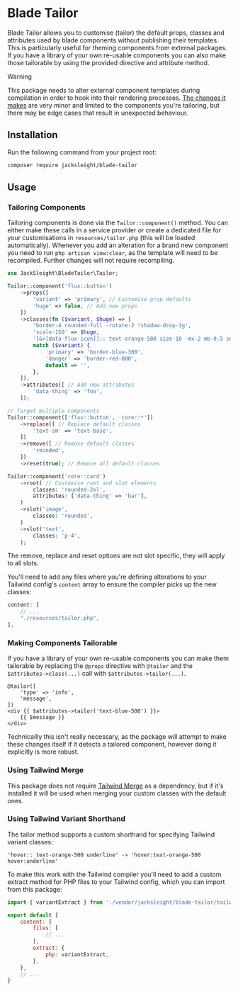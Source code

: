 # Blade Tailor

Blade Tailor allows you to customise (tailor) the default props, classes and attributes used by blade components without publishing their templates. This is particularly useful for theming components from external packages. If you have a library of your own re-usable components you can also make those tailorable by using the provided directive and attribute method.

> [!WARNING] 
> This package needs to alter external component templates during compilation in order to hook into their rendering processes. [The changes it makes](https://github.com/jacksleight/blade-tailor/blob/815a1dd08602556bbdc3293041d16690b0038a12/src/TailorManager.php#L161-L171) are very minor and limited to the components you're tailoring, but there may be edge cases that result in unexpected behaviour.

## Installation

Run the following command from your project root:

```bash
composer require jacksleight/blade-tailor
```

## Usage

### Tailoring Components

Tailoring components is done via the `Tailor::component()` method. You can either make these calls in a service provider or create a dedicated file for your customisations in `resources/tailor.php` (this will be loaded automatically). Whenever you add an alteration for a brand new component you need to run `php artisan view:clear`, as the template will need to be recompiled. Further changes will not require recompiling.

```php
use JackSleight\BladeTailor\Tailor;

Tailor::component('flux::button')
    ->props([
        'variant' => 'primary', // Customise prop defaults
        'huge' => false, // Add new props
    ])
    ->classes(fn ($variant, $huge) => [
        'border-4 rounded-full -rotate-2 !shadow-drop-1g',
        'scale-150' => $huge,
        '[&>[data-flux-icon]]:: text-orange-500 size-10 -mx-2 mb-0.5 self-end',
        match ($variant) {
            'primary' => 'border-blue-300',
            'danger' => 'border-red-800',
            default => '',
        },
    ]),
    ->attributes([ // Add new attributes
        'data-thing' => 'foo',
    ]);

// Target multiple components
Tailor::component(['flux::button', 'core::*'])
    ->replace([ // Replace default classes
        'text-sm' => 'text-base',
    ])
    ->remove([ // Remove default classes
        'rounded',
    ])
    ->reset(true); // Remove all default classes

Tailor::component('core::card')
    ->root( // Customise root and slot elements
        classes: 'rounded-2xl',
        attributes: ['data-thing' => 'bar'],
    )
    ->slot('image',
        classes: 'rounded',
    )
    ->slot('text',
        classes: 'p-4',
    );
```

The remove, replace and reset options are not slot specific, they will apply to all slots.

You'll need to add any files where you're defining alterations to your Tailwind config's `content` array to ensure the compiler picks up the new classes:

```js
content: [
    // ...
    "./resources/tailor.php",
],
```

### Making Components Tailorable

If you have a library of your own re-usable components you can make them tailorable by replacing the `@props` directive with `@tailor` and the `$attributes->class(...)` call with `$attributes->tailor(...)`.

```blade
@tailor([
    'type' => 'info',
    'message',
])
<div {{ $attributes->tailor('text-blue-500') }}>
    {{ $message }}
</div>
```

Technicailly this isn't really necessary, as the package will attempt to make these changes itself if it detects a tailored component, however doing it explicitly is more robust.

### Using Tailwind Merge

This package does not require [Tailwind Merge](https://github.com/gehrisandro/tailwind-merge-laravel) as a dependency, but if it's installed it will be used when merging your custom classes with the default ones.

### Using Tailwind Variant Shorthand

The tailor method supports a custom shorthand for specifying Tailwind variant classes:

```
'hover:: text-orange-500 underline' -> 'hover:text-orange-500 hover:underline'
```

To make this work with the Tailwind compiler you'll need to add a custom extract method for PHP files to your Tailwind config, which you can import from this package:

```js
import { variantExtract } from './vendor/jacksleight/blade-tailor/tailwind.helpers.js';

export default {
    content: {
        files: [
            // ...
        ],
        extract: {
            php: variantExtract,
        },
    },
    // ...
}
```
